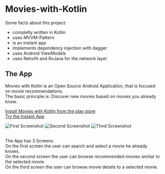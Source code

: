 # Movies-with-Kotlin

Some facts about this project:
- completly written in Kotlin
- uses MVVM-Pattern
- is an instant app
- implements dependency injection with dagger
- uses Android ViewModels
- uses Retrofit and RxJava for the network layer

## The App

Movies with Kotlin is an Open Source Android Application, that is focused on movie recommendations.\
The basic principle is: Discover new movies based on movies you already know.

[Install Movies with Kotlin from the play store](https://play.google.com/store/apps/details?id=com.lenz.oliver.movieswithkotlin)\
[Try the Instant App](https://play.google.com/store/apps/details?id=com.lenz.oliver.movieswithkotlin&launch=true)



![First Screenshot](store/first_en.png)
![Second Screenshot](store/second_en.png)
![Third Screenshot](store/third_en.png)

\
The App has 3 Screens.\
On the first screen the user can search and select a movie he already knows.\
On the second screen the user can browse recommended movies similar to the selected movie.\
On the third screen the user can browse movie details to a selected movie.
